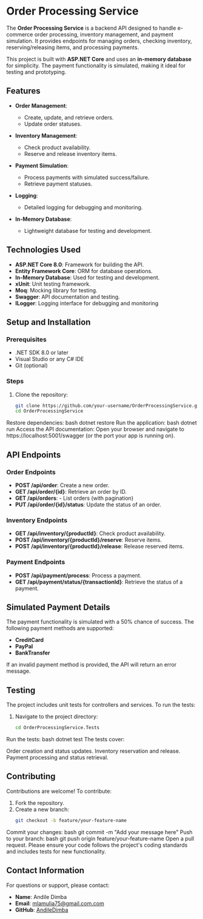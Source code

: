 # Order Processing Service

The **Order Processing Service** is a backend API designed to handle e-commerce order processing, inventory management, and payment simulation. It provides endpoints for managing orders, checking inventory, reserving/releasing items, and processing payments.

This project is built with **ASP.NET Core** and uses an **in-memory database** for simplicity. The payment functionality is simulated, making it ideal for testing and prototyping.

## Features

- **Order Management**:
  - Create, update, and retrieve orders.
  - Update order statuses.

- **Inventory Management**:
  - Check product availability.
  - Reserve and release inventory items.

- **Payment Simulation**:
  - Process payments with simulated success/failure.
  - Retrieve payment statuses.

- **Logging**:
  - Detailed logging for debugging and monitoring.

- **In-Memory Database**:
  - Lightweight database for testing and development.

## Technologies Used

- **ASP.NET Core 8.0**: Framework for building the API.
- **Entity Framework Core**: ORM for database operations.
- **In-Memory Database**: Used for testing and development.
- **xUnit**: Unit testing framework.
- **Moq**: Mocking library for testing.
- **Swagger**: API documentation and testing.
- **ILogger**: Logging interface for debugging and monitoring

## Setup and Installation

### Prerequisites
- .NET SDK 8.0 or later
- Visual Studio or any C# IDE
- Git (optional)

### Steps
1. Clone the repository:
   ```bash
   git clone https://github.com/your-username/OrderProcessingService.git
   cd OrderProcessingService
Restore dependencies:
bash
dotnet restore
Run the application:
bash
dotnet run
Access the API documentation:
Open your browser and navigate to https://localhost:5001/swagger (or the port your app is running on).

## API Endpoints

### **Order Endpoints**
- **POST /api/order**: Create a new order.
- **GET /api/order/{id}**: Retrieve an order by ID.
- **GET /api/orders**: - List orders (with pagination)
- **PUT /api/order/{id}/status**: Update the status of an order.

### **Inventory Endpoints**
- **GET /api/inventory/{productId}**: Check product availability.
- **POST /api/inventory/{productId}/reserve**: Reserve items.
- **POST /api/inventory/{productId}/release**: Release reserved items.

### **Payment Endpoints**
- **POST /api/payment/process**: Process a payment.
- **GET /api/payment/status/{transactionId}**: Retrieve the status of a payment.

## Simulated Payment Details

The payment functionality is simulated with a 50% chance of success. The following payment methods are supported:

- **CreditCard**
- **PayPal**
- **BankTransfer**

If an invalid payment method is provided, the API will return an error message.

## Testing

The project includes unit tests for controllers and services. To run the tests:

1. Navigate to the project directory:
   ```bash
   cd OrderProcessingService.Tests
Run the tests:
bash
dotnet test
The tests cover:

Order creation and status updates.
Inventory reservation and release.
Payment processing and status retrieval.

## Contributing

Contributions are welcome! To contribute:

1. Fork the repository.
2. Create a new branch:
   ```bash
   git checkout -b feature/your-feature-name
Commit your changes:
bash
git commit -m "Add your message here"
Push to your branch:
bash
git push origin feature/your-feature-name
Open a pull request.
Please ensure your code follows the project's coding standards and includes tests for new functionality.

## Contact Information

For questions or support, please contact:

- **Name**: Andile Dimba
- **Email**: mlamulia75@gmail.com.com
- **GitHub**: [AndileDimba](https://github.com/AndileDimba)
